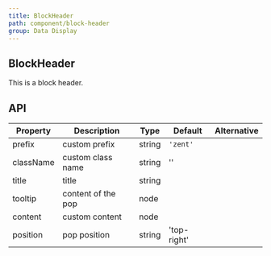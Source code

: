 ```yaml
---
title: BlockHeader
path: component/block-header
group: Data Display
---
```


## BlockHeader

This is a block header.

## API

| Property            | Description               | Type             | Default      | Alternative     |
|------          |------              |------            |--------    |--------   |
| prefix         | custom prefix           | string          | `'zent'`    |           |
| className      | custom class name          | string            |   ''    |              |
| title          | title               | string            |         |              |
| tooltip        | content of the pop         | node             |          |             |
| content        | custom content       | node             |            |           |
| position       | pop position       | string           | 'top-right' |          |
